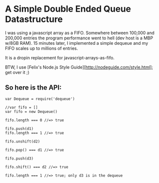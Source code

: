 A Simple Double Ended Queue Datastructure
=========================================

I was using a javascript array as a FIFO. Somewhere between 100,000 and
200,000 entries the program performance went to hell (dev host is a MBP
w/8GB RAM). 15 minutes later, I implemented a simple dequeue and my FIFO
scales up to millions of entries.

It is a dropin replacement for javascript-arrays-as-fifo.

BTW, I use [Felix's Node.js Style Guide][http://nodeguide.com/style.html];
get over it ;)

## So here is the API:

    var Dequeue = require('dequeue')
    
    //var fifo = []
    var fifo = new Dequeue()
    
    fifo.length === 0 //=> true
    
    fifo.push(d1)
    fifo.length === 1 //=> true
    
    fifo.unshift(d2)
    
    fifo.pop() === d1 //=> true
    
    fifo.push(d3)
    
    fifo.shift() === d2 //=> true
    
    fifo.length === 1 //=> true; only d3 is in the dequeue
